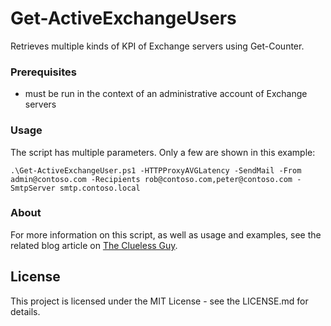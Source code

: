 # Get-ActiveExchangeUsers

Retrieves multiple kinds of KPI of Exchange servers using Get-Counter.

### Prerequisites

* must be run in the context of an administrative account of Exchange servers

### Usage

The script has multiple parameters. Only a few are shown in this example:

```
.\Get-ActiveExchangeUser.ps1 -HTTPProxyAVGLatency -SendMail -From admin@contoso.com -Recipients rob@contoso.com,peter@contoso.com -SmtpServer smtp.contoso.local
```

### About

For more information on this script, as well as usage and examples, see
the related blog article on [The Clueless Guy](https://ingogegenwarth.wordpress.com/2016/05/09/get-activeexchangeusers-2-0/).

## License

This project is licensed under the MIT License - see the LICENSE.md for details.